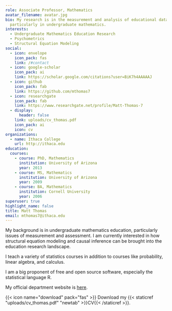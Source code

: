 ```yaml
---
role: Associate Professor, Mathematics
avatar_filename: avatar.jpg
bio: My research is in the measurement and analysis of educational data,
  particularly in undergraduate mathematics.
interests:
  - Undergraduate Mathematics Education Research
  - Psychometrics
  - Structural Equation Modeling
social:
  - icon: envelope
    icon_pack: fas
    link: /#contact
  - icon: google-scholar
    icon_pack: ai
    link: https://scholar.google.com/citations?user=BiK7h4AAAAAJ
  - icon: github
    icon_pack: fab
    link: https://github.com/mthomas7
  - icon: researchgate
    icon_pack: fab
    link: https://www.researchgate.net/profile/Matt-Thomas-7
  - display:
      header: false
    link: uploads/cv_thomas.pdf
    icon_pack: ai
    icon: cv
organizations:
  - name: Ithaca College
    url: http://ithaca.edu
education:
  courses:
    - course: PhD, Mathematics
      institution: University of Arizona
      year: 2013
    - course: MS, Mathematics
      institution: University of Arizona
      year: 2009
    - course: BA, Mathematics
      institution: Cornell University
      year: 2006
superuser: true
highlight_name: false
title: Matt Thomas
email: mthomas7@ithaca.edu
---
```

My background is in undergraduate mathematics education, particularly issues of measurement and assessment. I am currently interested in how structural equation modeling and causal inference can be brought into the education research landscape.

I teach a variety of statistics courses in addition to courses like probability, linear algebra, and calculus.

I am a big proponent of free and open source software, especially the statistical language R.

My official department website is [here](https://www.ithaca.edu/faculty/mthomas7).

{{< icon name="download" pack="fas" >}} Download my {{< staticref "uploads/cv_thomas.pdf" "newtab" >}}CV{{< /staticref >}}.
